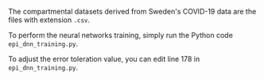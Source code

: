 The compartmental datasets derived from Sweden's COVID-19 data are the files with extension ```.csv```.  

To perform the neural networks training, simply run the Python code ```epi_dnn_training.py```. 

To adjust the error toleration value, you can edit line 178 in ```epi_dnn_training.py```.


